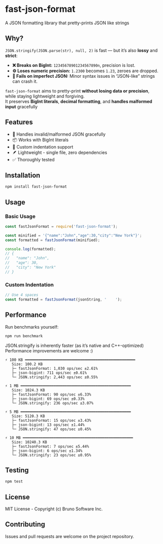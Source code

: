 # fast-json-format

A JSON formatting library that pretty-prints JSON like strings

## Why?

`JSON.stringify(JSON.parse(str), null, 2)` is fast — but it’s also **lossy** and **strict**:

- **❌ Breaks on BigInt:** `12345678901234567890n`, precision is lost.  
- **⚙️ Loses numeric precision:** `1.2300` becomes `1.23`, zeroes are dropped.  
- **🚫 Fails on imperfect JSON:** Minor syntax issues in “JSON-like” strings can crash it.

`fast-json-format` aims to pretty-print **without losing data or precision**, while staying lightweight and forgiving.  
It preserves **BigInt literals**, **decimal formatting**, and **handles malformed input** gracefully

## Features

- 🔧 Handles invalid/malformed JSON gracefully
- 📦 Works with BigInt literals
- 🎨 Custom indentation support
- 🪶 Lightweight - single file, zero dependencies
- ✅ Thoroughly tested

## Installation

```bash
npm install fast-json-format
```

## Usage

### Basic Usage

```javascript
const fastJsonFormat = require('fast-json-format');

const minified = '{"name":"John","age":30,"city":"New York"}';
const formatted = fastJsonFormat(minified);

console.log(formatted);
// {
//   "name": "John",
//   "age": 30,
//   "city": "New York"
// }
```

### Custom Indentation

```javascript
// Use 4 spaces
const formatted = fastJsonFormat(jsonString, '    ');
```

## Performance

Run benchmarks yourself:

```bash
npm run benchmark
```

JSON.stringify is inherently faster (as it’s native and C++-optimized)
Performance improvements are welcome :)

```text
⚡ 100 KB ━━━━━━━━━━━━━━━━━━━━━━━━━━━━━━━━━━━━━━━━━━━━━━━━━━
   Size: 100.2 KB
   ├─ fastJsonFormat: 1,030 ops/sec ±2.61%
   ├─ json-bigint: 711 ops/sec ±0.61%
   └─ JSON.stringify: 2,443 ops/sec ±0.55%

⚡ 1 MB ━━━━━━━━━━━━━━━━━━━━━━━━━━━━━━━━━━━━━━━━━━━━━━━━━━
   Size: 1024.3 KB
   ├─ fastJsonFormat: 90 ops/sec ±6.33%
   ├─ json-bigint: 69 ops/sec ±0.33%
   └─ JSON.stringify: 236 ops/sec ±3.07%

⚡ 5 MB ━━━━━━━━━━━━━━━━━━━━━━━━━━━━━━━━━━━━━━━━━━━━━━━━━━
   Size: 5120.3 KB
   ├─ fastJsonFormat: 15 ops/sec ±3.43%
   ├─ json-bigint: 13 ops/sec ±1.44%
   └─ JSON.stringify: 47 ops/sec ±0.45%

⚡ 10 MB ━━━━━━━━━━━━━━━━━━━━━━━━━━━━━━━━━━━━━━━━━━━━━━━━━━
   Size: 10240.3 KB
   ├─ fastJsonFormat: 7 ops/sec ±5.44%
   ├─ json-bigint: 6 ops/sec ±1.34%
   └─ JSON.stringify: 23 ops/sec ±0.95%
```

## Testing

```bash
npm test
```

## License

MIT License - Copyright (c) Bruno Software Inc.

## Contributing

Issues and pull requests are welcome on the project repository.

